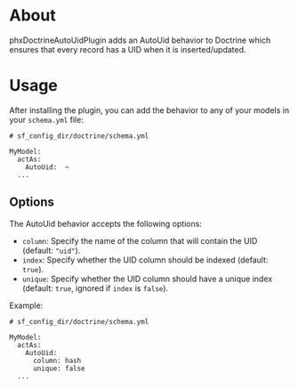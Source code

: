 # About

phxDoctrineAutoUidPlugin adds an AutoUid behavior to Doctrine which ensures that
  every record has a UID when it is inserted/updated.

# Usage

After installing the plugin, you can add the behavior to any of your models in
  your `schema.yml` file:

    # sf_config_dir/doctrine/schema.yml

    MyModel:
      actAs:
        AutoUid:  ~
      ...

## Options

The AutoUid behavior accepts the following options:

- `column`: Specify the name of the column that will contain the UID (default: `"uid"`).
- `index`:  Specify whether the UID column should be indexed (default: `true`).
- `unique`: Specify whether the UID column should have a unique index (default: `true`, ignored if `index` is `false`).

Example:

    # sf_config_dir/doctrine/schema.yml

    MyModel:
      actAs:
        AutoUid:
          column: hash
          unique: false
      ...